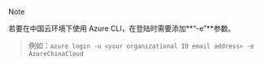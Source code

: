 > [!NOTE]
若要在中国云环境下使用 Azure CLI，在登陆时需要添加**“-e”**参数。
> 例如：`azure login -u <your organizational ID email address> -e AzureChinaCloud`
> 
